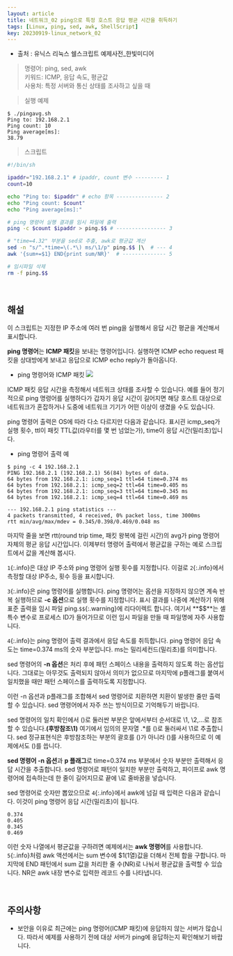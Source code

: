 ```yaml
---
layout: article
title: 네트워크_02 ping으로 특정 호스트 응답 평균 시간을 취득하기
tags: [Linux, ping, sed, awk, ShellScript]
key: 20230919-linux_network_02
---
```


- 출처 : 유닉스 리눅스 쉘스크립트 예제사전_한빛미디어

> 명령어: ping, sed, awk  
> 키워드: ICMP, 응답 속도, 평균값   
> 사용처: 특정 서버와 통신 상태를 조사하고 싶을 때  

> 실행 예제  

```
$ ./pingavg.sh
Ping to: 192.168.2.1
Ping count: 10
Ping average[ms]:
38.79
```

> 스크립트

```bash
#!/bin/sh

ipaddr="192.168.2.1" # ipaddr, count 변수 --------- 1
count=10

echo "Ping to: $ipaddr" # echo 항목 --------------- 2
echo "Ping count: $count"
echo "Ping average[ms]:"

# ping 명령어 실행 결과를 임시 파일에 출력
ping -c $count $ipaddr > ping.$$ # ---------------- 3

# "time=4.32" 부분을 sed로 추출, awk로 평균값 계산
sed -n "s/^.*time=\(.*\) ms/\1/p" ping.$$ |\  # --- 4
awk '{sum+=$1} END{print sum/NR}'  # -------------- 5

# 임시파일 삭제
rm -f ping.$$
```

&nbsp;
&nbsp;

## **해설** 

이 스크립트는 지정한 IP 주소에 여러 번 ping을 실행해서 응답 시간 평균을 계산해서 표시합니다.

**ping 명령어**는 **ICMP 패킷**을 보내는 명령어입니다. 실행하면 ICMP echo request 패킷을 상대방에게 보내고 응답으로 ICMP echo reply가 돌아옵니다.

- ping 명령어와 ICMP 패킷
<img src='http://drive.google.com/uc?export=view&id=1178Ndkhs7AFfa2g8U2u7Qli2SQEM7q31' /><br>

ICMP 패킷 응답 시간을 측정해서 네트워크 상태를 조사할 수 있습니다. 예를 들어 정기적으로 ping 명령어를 실행하다가 갑자기 응답 시간이 길어지면 해당 호스트 대상으로 네트워크가 혼잡하거나 도중에 네트워크 기기가 어떤 이상이 생겼을 수도 있습니다.

ping 명령어 출력은 OS에 따라 다소 다르지만 다음과 같습니다. 표시괸 icmp_seq가 실행 횟수, ttl이 패킷 TTL값(라우터를 몇 번 넘었는가), time이 응답 시간(밀리초)입니다.

- ping 명령어 출력 예

```
$ ping -c 4 192.168.2.1
PING 192.168.2.1 (192.168.2.1) 56(84) bytes of data.
64 bytes from 192.168.2.1: icmp_seq=1 ttl=64 time=0.374 ms
64 bytes from 192.168.2.1: icmp_seq=2 ttl=64 time=0.405 ms
64 bytes from 192.168.2.1: icmp_seq=3 ttl=64 time=0.345 ms
64 bytes from 192.168.2.1: icmp_seq=4 ttl=64 time=0.469 ms

--- 192.168.2.1 ping statistics ---
4 packets transmitted, 4 received, 0% packet loss, time 3000ms
rtt min/avg/max/mdev = 0.345/0.398/0.469/0.048 ms
```

마지막 줄을 보면 rtt(round trip time, 패킷 왕복에 걸린 시간)의 avg가 ping 명령어 자체의 평균 응답 시간입니다. 이제부터 명령어 출력에서 평균값을 구하는 예로 스크립트에서 값을 계산해 봅시다.

`1`{:.info}은 대상 IP 주소와 ping 명령어 실행 횟수를 지정합니다. 이걸로 `2`{:.info}에서 측정할 대상 IP주소, 횟수 등을 표시합니다.

`3`{:.info}은 ping 명령어를 실행합니다. ping 명령어는 옵션을 지정하지 않으면 계속 반복 실행하므로 **-c 옵션**으로 실행 횟수를 지정합니다. 표시 결과를 나중에 계산하기 위해 표준 출력을 임시 파일 ping.`$$`{:.warning}에 리다이렉트 합니다. 여기서 **$$**는 셸 특수 변수로 프로세스 ID가 들어가므로 이런 임시 파일을 만들 때 파일명에 자주 사용합니다.

`4`{:.info}는 ping 명령어 출력 결과에서 응답 속도를 취득합니다. ping 명령어 응답 속도는 time=0.374 ms의 숫자 부분입니다. ms는 밀리세컨드(밀리초)를 의미합니다.

sed 명령어의 **-n 옵션**은 처리 후에 패턴 스페이스 내용을 출력하지 않도록 하는 옵션입니다. 그대로는 아무것도 출력되지 않아서 의미가 없으므로 마지막에 p플래그를 붙여서 일치했을 때만 패턴 스페이스를 출력하도록 지정합니다.

이런 -n 옵션과 p플래그를 조합해서 sed 명령어로 치환하면 치환이 발생한 줄만 출력 할 수 있습니다. sed 명령어에서 자주 쓰는 방식이므로 기억해두기 바랍니다.

sed 명령어의 일치 확인에서 ()로 둘러싼 부분은 앞에서부터 순서대로 \1, \2,...로 참조할 수 있습니다.**(후방참조\1)** 여기에서 임의의 문자열 .*를 ()로 둘러싸서 \1로 추출합니다. sed 정규표현식은 후방참조하는 부분의 괄호를 ()가 아니라 \(\)를 사용하므로 이 예제에서도 \(\)를 씁니다.

**sed 명령어 -n 옵션**과 **p 플래그**로 time=0.374 ms 부분에서 숫자 부분만 출력해서 응답 시간을 추출합니다. sed 명령어로 패턴이 일치한 부분만 출력하고, 파이프로 awk 명령어에 접속하는데 한 줄이 길어지므로 끝에 \로 줄바꿈을 넣습니다.

sed 명령어로 숫자만 뽑았으므로 `4`{:.info}에서 awk에 넘길 때 입력은 다음과 같습니다. 이것이 ping 명령어 응답 시간(밀리초)이 됩니다.

```
0.374
0.405
0.345
0.469
```

이런 숫자 나열에서 평균값을 구하려면 예제에서는 **awk 명령어**를 사용합니다. `5`{:.info}처럼 awk 액션에서는 sum 변수에 $1(1열)값을 더해서 전체 합을 구합니다. 마지막에 END 패턴에서 sum 값을 처리한 줄 수(NR)로 나눠서 평균값을 출력할 수 있습니다. NR은 awk 내장 변수로 입력한 레코드 수를 나타냅니다.

&nbsp;
&nbsp;

## **주의사항**

- 보안을 이유로 최근에는 ping 명령어(ICMP 패킷)에 응답하지 않는 서버가 많습니다. 따라서 예제를 사용하기 전에 대상 서버가 ping에 응답하는지 확인해보기 바랍니다.
